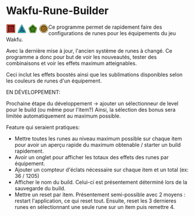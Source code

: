 # Wakfu-Rune-Builder
<div style="float: left;">
  <img style="inline" alt="Image" title="red-rune" src="/images/red_rune.png" />
  <img style="inline" alt="Image" title="blue-rune" src="/images/blue_rune.png" />
  <img style="inline" alt="Image" title="green-rune" src="/images/green_rune.png" />
  <img style="inline" alt="Image" title="white-rune" src="/images/white_rune.png" />
</div>

Ce programme permet de rapidement faire des configurations de runes pour les équipements du jeu Wakfu.

Avec la dernière mise à jour, l'ancien système de runes à changé.
Ce programme a donc pour but de voir les nouveautés, tester des combinaisons et voir les effets maximum atteignables.

Ceci inclut les effets boostés ainsi que les sublimations disponibles selon les couleurs de runes d'un équipement.

EN DÉVELOPPEMENT:

Prochaine étape du développement -> ajouter un sélectionneur de level pour le build (ou même pour l'item?)
Ainsi, la sélection des bonus sera limitée automatiquement au maximum possible.

Feature qui seraient pratiques:
- Mettre toutes les runes au niveau maximum possible sur chaque item pour avoir un aperçu rapide du maximum obtenable / starter un build rapidement.
- Avoir un onglet pour afficher les totaux des effets des runes par équipement.
- Ajouter un compteur d'éclats nécessaire sur chaque item et un total (ex: 36 / 1205)
- Afficher le nom du build. Celui-ci est présentement déterminé lors de la sauvegarde du build.
- Mettre un reset par item. Présentement semi-possible avec 2 moyens : restart l'application, ce qui reset tout. Ensuite, reset les 3 dernieres runes en sélectionnant une seule rune sur un item puis remettre 4.